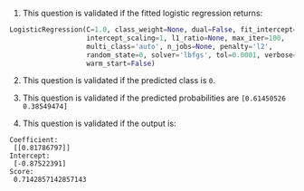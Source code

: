 1. This question is validated if the fitted logistic regression returns:

```python
LogisticRegression(C=1.0, class_weight=None, dual=False, fit_intercept=True,
                   intercept_scaling=1, l1_ratio=None, max_iter=100,
                   multi_class='auto', n_jobs=None, penalty='l2',
                   random_state=0, solver='lbfgs', tol=0.0001, verbose=0,
                   warm_start=False)
```

2. This question is validated if the predicted class is `0`.

3. This question is validated if the predicted probabilities are `[0.61450526 0.38549474]`

4. This question is validated if the output is:

```console
Coefficient: 
 [[0.81786797]]
Intercept: 
 [-0.87522391]
Score: 
 0.7142857142857143
```